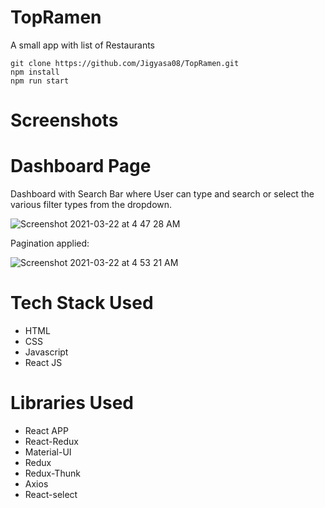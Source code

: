 # TopRamen
A small app with list of Restaurants

```
git clone https://github.com/Jigyasa08/TopRamen.git
npm install
npm run start
```

# Screenshots

# Dashboard Page
Dashboard with Search Bar where User can type and search or select the various filter types from the dropdown.

![Screenshot 2021-03-22 at 4 47 28 AM](https://user-images.githubusercontent.com/68864566/111924289-bd110180-8ac9-11eb-8a47-76c2ae47f6bc.png)

Pagination applied:

![Screenshot 2021-03-22 at 4 53 21 AM](https://user-images.githubusercontent.com/68864566/111924434-92737880-8aca-11eb-8930-87fd2d4d95ef.png)



# Tech Stack Used
* HTML
* CSS
* Javascript
* React JS

# Libraries Used
* React APP
* React-Redux
* Material-UI
* Redux
* Redux-Thunk
* Axios
* React-select
